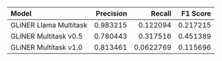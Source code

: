| Model                  |   Precision |    Recall |   F1 Score |
|:-----------------------|------------:|----------:|-----------:|
| GLiNER Llama Multitask |    0.983215 | 0.122094  |   0.217215 |
| GLiNER Multitask v0.5  |    0.780443 | 0.317516  |   0.451389 |
| GLiNER Multitask v1.0  |    0.813461 | 0.0622769 |   0.115696 |